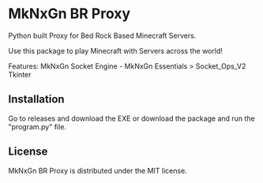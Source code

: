 MkNxGn BR Proxy
=======

Python built Proxy for Bed Rock Based Minecraft Servers.

Use this package to play Minecraft with Servers across the world!


Features:
    MkNxGn Socket Engine - MkNxGn Essentials > Socket_Ops_V2
    Tkinter

Installation
------------

Go to releases and download the EXE or download the package and run the "program.py" file.

License
-------

MkNxGn BR Proxy is distributed under the MIT license.
